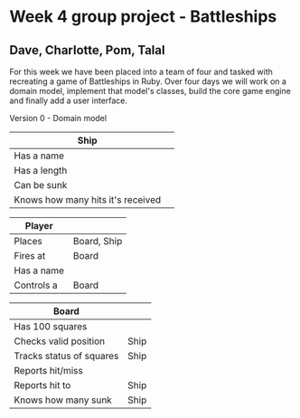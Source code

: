 # Week 4 group project - Battleships
## Dave, Charlotte, Pom, Talal

For this week we have been placed into a team of four and tasked with recreating a game of Battleships in Ruby. Over four days we will work on a domain model, implement that model's classes, build the core game engine and finally add a user interface.

Version 0 - Domain model

| Ship | |
| --- | --- |
| Has a name | |
| Has a length | |	
| Can be sunk | |
| Knows how many hits it's received | |

| Player | |
| --- | --- |
| Places | Board, Ship |
| Fires at | Board |
| Has a name | |
| Controls a | Board |

| Board | |
| --- | --- |
| Has 100 squares | |
| Checks valid position | Ship |
| Tracks status of squares | Ship |
| Reports hit/miss | |
| Reports hit to | Ship |
| Knows how many sunk | Ship |



